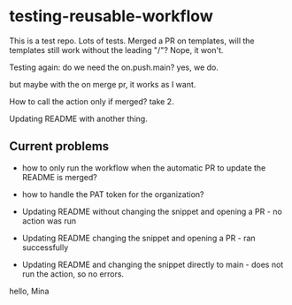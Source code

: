 # testing-reusable-workflow

This is a test repo. Lots of tests. Merged a PR on templates, will the templates still work without the leading "/"? Nope, it won't.

Testing again: do we need the on.push.main? yes, we do.

but maybe with the on merge pr, it works as I want.

How to call the action only if merged? take 2.

Updating README with another thing.

## Current problems

- how to only run the workflow when the automatic PR to update the README is merged?
- how to handle the PAT token for the organization?


- Updating README without changing the snippet and opening a PR - no action was run
- Updating README changing the snippet and opening a PR - ran successfully
- Updating README and changing the snippet directly to main - does not run the action, so no errors.

hello, Mina

<!-- START /templates/footer.md -->
<!-- END /templates/footer.md -->
